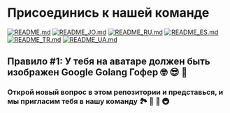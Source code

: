 # Присоединись к нашей команде

[![README.md](https://img.shields.io/badge/English-up-brightgreen)](README.md)
[![README_JO.md](https://img.shields.io/badge/Arabic-up-brightgreen)](README_JO.md)
[![README_RU.md](https://img.shields.io/badge/Russian-up-brightgreen)](README_RU.md)
[![README_ES.md](https://img.shields.io/badge/Spanish-up-brightgreen)](README_ES.md)
[![README_TR.md](https://img.shields.io/badge/Turkish-up-brightgreen)](README_TR.md)
[![README_UA.md](https://img.shields.io/badge/Ukrainian-up-brightgreen)](README_UA.md)

## Правило #1: У тебя на аватаре должен быть изображен Google Golang Гофер 🤓 😎 🚀

### Открой новый вопрос в этом репозитории и представься, и мы пригласим тебя в нашу команду 🏞️ 🏥 🏰 🚇
